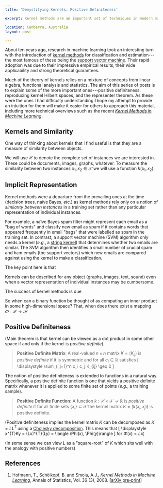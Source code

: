 ```yaml
---
title: 'Demystifying Kernels: Positive Definiteness'

excerpt: Kernel methods are an important set of techniques in modern machine learning but some of the mathematics make them intimidating. In Part 1, I try to explain positive definiteness.

location: Canberra, Australia
layout: post

---
```


About ten years ago, research in machine learning took an interesting turn with
the introduction of [kernel methods][kms] for classification and 
estimation---the most famous of these being the [support vector machine][svm].
Their rapid adoption was due to their impressive empirical results, their wide
applicability and strong theoretical guarantees.

Much of the theory of kernels relies on a mixture of concepts from linear 
algebra, functional analysis and statistics. 
The aim of this series of posts is to explain some of the more important 
ones---positive definiteness, 
reproducing kernel Hilbert spaces, and the 
representer theorem. 
As these were the ones I had difficulty understanding I 
hope my attempt to provide an intuition for them will make it easier for others
to approach this material, including more technical overviews such as the 
recent _[Kernel Methods in Machine Learning][arXiv]_.

[kms]: http://en.wikipedia.org/wiki/Kernel_methods
[svm]: http://en.wikipedia.org/wiki/Support_vector_machine

Kernels and Similarity
----------------------
One way of thinking about kernels that I find useful is that they are a
measure of similarity between objects. 

We will use $\mathcal{X}$ to denote the
complete set of instances we are interested in. These could be documents, 
images, graphs, whatever. 
To measure the similarity between two instances $x_1, x_2 \in \mathcal{X}$
we will use a function $k(x_1, x_2)$.

Implicit Representation
-----------------------
Kernel methods were a departure from the prevailing ones at the time (decision 
trees, naïve Bayes, _etc_.) as kernel methods rely only on a notion
of _similarity between instances_ in a training set rather than any particular 
representation of individual instances.

For example, a naïve Bayes spam filter might represent each email as a
"bag of words" and classify new email as spam if it contains words that 
appeared frequently in email "bags" that were labelled as spam in the training 
set.
In contrast, a support vector machine (SVM) algorithm only needs a kernel 
(_e.g._, a [string kernel][stringkernel]) that determines whether two emails are 
similar. 
The SVM algorithm then identifies a small number of crucial spam and ham emails 
(the support vectors) which new emails are compared against using the kernel to 
make a classification.

[stringkernel]: http://jmlr.csail.mit.edu/papers/v2/lodhi02a.html

The key point here is that 

Kernels can be described for any object (graphs, images, text, sound) even when
a vector representation of individual instances may be cumbersome.

The success of kernel methods is due

So when can a binary function be thought of as computing an inner product in 
some high-dimensional space? That, when does there exist a mapping 
$\Phi : \mathcal{X} \to \mathcal{H}$

Positive Definiteness
---------------------

(Main theorem is that kernel can be viewed as a dot product in some other space
if and only if the kernel is _positive definite_).

> **Positive Definite Matrix**: A real-valued $n\times n$ matrix 
> $K = (K_{ij})$ is 
> _positive definite_ if it is symmetric and for all $c_i \in \mathbb{R}$
> satisfies
> \[ \displaystyle
>     \sum_{i,j=1}^n c_i c_j K_{ij} \geq 0
> \]

The notion of positive definiteness is extended to functions in a natural way.
Specifically, a positive definite function is one that yields a positive 
definite matrix whenever it is applied to some finite set of points (_e.g._, a 
training sample).

> **Positive Definite Function**: A function 
> $k : \mathcal{X} \times \mathcal{X} \to \mathbb{R}$ is _positive definite_
> if for all finite sets $\{ x_i \} \subset \mathcal{X}$ the kernel matrix
> $K = (k(x_i, x_j))$
> is positive definite.

(Positive definiteness implies the kernel matrix $K$ can be decomposed as
$K = LL^{T}$ using a [Cholesky decomposition][cholesky]. This means that 
\[
	\displaystyle
	x^{T}Ky = (Lx)^{T}(Ly) = \langle \Phi(x), \Phi(y)\rangle
\]
for $\Phi(x) = Lx$)

(In some sense we can view $L$ as a "square-root" of $K$ which sits well with 
the analogy with positive numbers)

[cholesky]: http://en.wikipedia.org/wiki/Cholesky_decomposition

References
----------
1. Hofmann, T., Schölkopf, B. and Smola, A.J., 
_[Kernel Methods in Machine Learning](http://projecteuclid.org/euclid.aos/1211819561)_, 
Annals of Statistics, Vol. 36 (3), 2008. \[[arXiv pre-print][arXiv]\]

[arXiv]: http://arxiv.org/abs/math/0701907